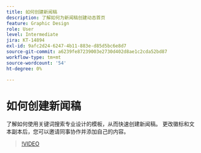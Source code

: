 ```yaml
---
title: 如何创建新闻稿
description: 了解如何为新闻稿创建动态首页
feature: Graphic Design
role: User
level: Intermediate
jira: KT-14894
exl-id: 9afc2d24-6247-4b11-883e-d85d5bc6e8d7
source-git-commit: a6239fe87239003e2730d402d8ae1c2cda52bd87
workflow-type: tm+mt
source-wordcount: '54'
ht-degree: 0%

---
```


# 如何创建新闻稿

了解如何使用关键词搜索专业设计的模板，从而快速创建新闻稿。 更改徽标和文本副本后，您可以邀请同事协作并添加自己的内容。

>[!VIDEO](https://video.tv.adobe.com/v/3439213?quality=12&learn=on&hidetitle=true&captions=chi_hans)
